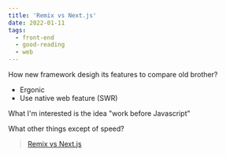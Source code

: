 ```yaml
---
title: 'Remix vs Next.js'
date: 2022-01-11
tags:
  - front-end
  - good-reading
  - web
---
```


How new framework desigh its features to compare old brother?

- Ergonic
- Use native web feature (SWR)

What I'm interested is the idea "work before Javascript"

What other things except of speed?

> [Remix vs Next.js](https://remix.run/blog/remix-vs-next)
